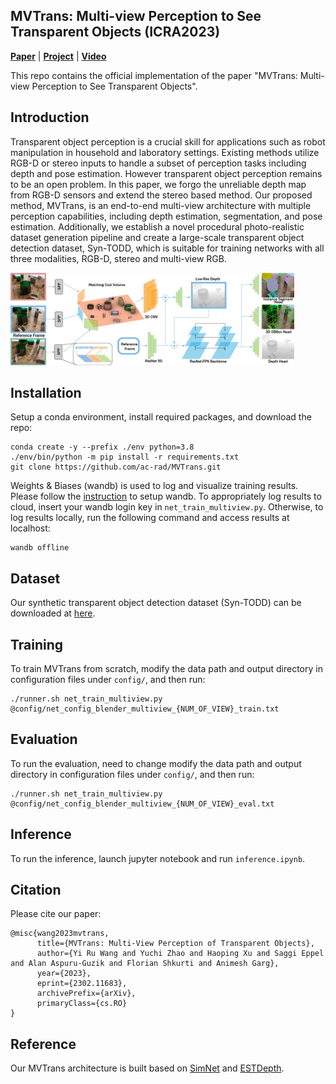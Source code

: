 ## MVTrans: Multi-view Perception to See Transparent Objects (ICRA2023)

[**Paper**](https://arxiv.org/abs/2302.11683) | [**Project**](https://ac-rad.github.io/MVTrans/) | [**Video**](https://youtu.be/8Qdc_xWVp-k)

This repo contains the official implementation of the paper "MVTrans: Multi-view Perception to See Transparent Objects". 

## Introduction
Transparent object perception is a crucial skill for applications such as robot manipulation in household and laboratory settings. Existing methods utilize RGB-D or stereo inputs to handle a subset of perception tasks including depth and pose estimation. However transparent object perception remains to be an open problem. In this paper, we forgo the unreliable depth map from RGB-D sensors and extend the stereo based method. Our proposed method, MVTrans, is an end-to-end multi-view architecture with multiple perception capabilities, including depth estimation, segmentation, and pose estimation. Additionally, we establish a novel procedural photo-realistic dataset generation pipeline and create a large-scale transparent object detection dataset, Syn-TODD, which is suitable for training networks with all three modalities, RGB-D, stereo and multi-view RGB.

<img width="90%" src="model.jpg"/>

## Installation
Setup a conda environment, install required packages, and download the repo:
``` 
conda create -y --prefix ./env python=3.8
./env/bin/python -m pip install -r requirements.txt
git clone https://github.com/ac-rad/MVTrans.git
```
Weights & Biases (wandb) is used to log and visualize training results. Please follow the [instruction](https://docs.wandb.ai/) to setup wandb. To appropriately log results to cloud, insert your wandb login key in `net_train_multiview.py`. Otherwise, to log results locally, run the following command and access results at localhost:
```
wandb offline
```

## Dataset
Our synthetic transparent object detection dataset (Syn-TODD) can be downloaded at [here](https://ac-rad.github.io/MVTrans/). 

## Training
To train MVTrans from scratch, modify the data path and output directory in configuration files under `config/`, and then run:
```
./runner.sh net_train_multiview.py @config/net_config_blender_multiview_{NUM_OF_VIEW}_train.txt
```

## Evaluation
To run the evaluation, need to change modify the data path and output directory in configuration files under `config/`, and then run:
```
./runner.sh net_train_multiview.py @config/net_config_blender_multiview_{NUM_OF_VIEW}_eval.txt
```
## Inference
To run the inference, launch jupyter notebook and run `inference.ipynb`.
## Citation
Please cite our paper:
```
@misc{wang2023mvtrans,
      title={MVTrans: Multi-View Perception of Transparent Objects}, 
      author={Yi Ru Wang and Yuchi Zhao and Haoping Xu and Saggi Eppel and Alan Aspuru-Guzik and Florian Shkurti and Animesh Garg},
      year={2023},
      eprint={2302.11683},
      archivePrefix={arXiv},
      primaryClass={cs.RO}
}
```

## Reference
Our MVTrans architecture is built based on [SimNet](https://github.com/ToyotaResearchInstitute/simnet) and [ESTDepth](https://github.com/xxlong0/ESTDepth).
